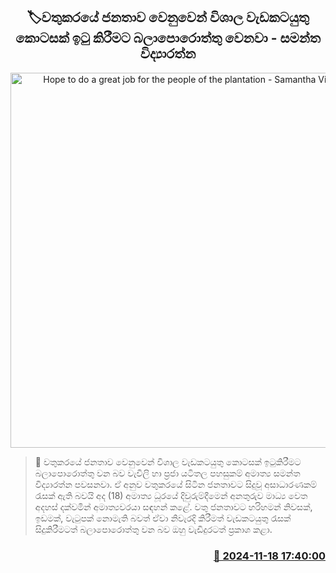 <p align='center'><b><h2 align='center' title='Hope to do a great job for the people of the plantation - Samantha Vidyaratne'>🏷වතුකරයේ ජනතාව වෙනුවෙන් විශාල වැඩකටයුතු කොටසක් ඉටු කිරීමට බලාපොරොත්තු වෙනවා - සමන්ත විද්‍යාරත්න</h2></b></p>
<p align='center'><img src='https://helakuru.sgp1.cdn.digitaloceanspaces.com/esana/images/lib/samantha-vidyarathne-voice-cut.jpg' width='600' alt='Hope to do a great job for the people of the plantation - Samantha Vidyaratne'></p>

>📝 වතුකරයේ ජනතාව වෙනුවෙන් විශාල වැඩකටයුතු කොටසක් ඉටුකිරීමට බලාපොරොත්තු වන බව වැවිලි හා ප්‍රජා යටිතල පහසුකම් අමාත්‍ය සමන්ත විද්‍යාරත්න පවසනවා.
ඒ අනුව වතුකරයේ සිටින ජනතාවට සිදුවූ අසාධාරණකම් රැසක් ඇති බවයි අද (18) අමාත්‍ය ධූරයේ දිවුරුම්දීමෙන් අනතුරුව මාධ්‍ය වෙත අදහස් දක්වමින් අමාත්‍යවරයා සඳහන් කළේ.
වතු ජනතාවට හරිහමන් නිවසක්, ඉඩමක්, වැටුපක් නොමැති බවත් ඒවා නිවැරදි කිරීමත් වැඩකටයුතු රැසක් සිදුකිරීමටත් බලාපොරොත්තු වන බව ඔහු වැඩිදුරටත් ප්‍රකාශ කළා.


<h3 align='right'><a href='https://www.helakuru.lk/esana/p/105189/'>📅 2024-11-18 17:40:00</a></h3>

